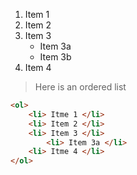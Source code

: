 
1. Item 1
2. Item 2
3. Item 3
    * Item 3a
    * Item 3b
4. Item 4

> Here is an ordered list 

```html
<ol>
    <li> Itme 1 </li>
    <li> Item 2 </li>
    <li> Item 3 </li> 
        <li> Item 3a </li>
    <li> Itme 4 </li>
</ol>
```